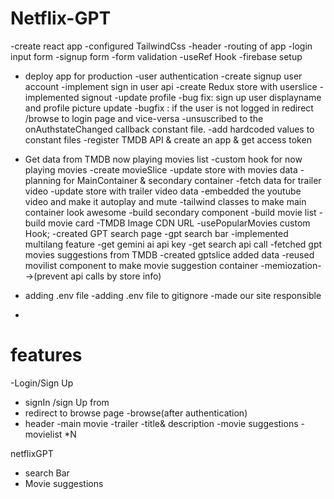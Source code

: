 # Netflix-GPT
-create react app
-configured TailwindCss
-header
-routing of app
-login input form
-signup form
-form validation
-useRef Hook
-firebase setup
- deploy app for production
-user authentication
-create signup user account
-implement sign in user api
-create Redux store with userslice
-implemented signout
-update profile
-bug fix: sign up user displayname and profile picture update
-bugfix : if the user is not logged in redirect /browse to login page and vice-versa
-unsuscribed to the onAuthstateChanged callback  constant file.
-add hardcoded values to constant files
-register TMDB API & create an app & get access token
- Get data from TMDB now playing movies list
-custom hook for now playing movies
-create movieSlice
-update store with movies data
-planning for MainContainer & secondary container
-fetch data for trailer video
-update store with trailer video data
-embedded the youtube video and make it autoplay and mute
-tailwind classes to make main container look awesome
-build secondary component
-build movie list
-build movie card
-TMDB Image CDN URL
-usePopularMovies custom Hook;
-created GPT search page
-gpt search bar
-implemented multilang feature
-get gemini ai api key
-get search api call
-fetched gpt movies suggestions from TMDB
-created gptslice added data
-reused movilist component to make movie suggestion container
-memiozation-->(prevent api calls by store info)
- adding .env file 
-adding .env file to gitignore
-made our site responsible

-

# features
-Login/Sign Up
  - signIn /sign Up from
   - redirect to browse page
-browse(after authentication)
 - header
 -main movie
     -trailer
     -title& description
     -movie suggestions
       -movielist *N

netflixGPT
 - search Bar
 - Movie suggestions
